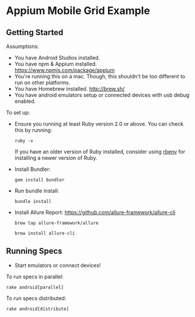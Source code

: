 # Appium Mobile Grid Example

## Getting Started

Assumptions:
  * You have Android Studios installed.
  * You have npm & Appium installed. https://www.npmjs.com/package/appium
  * You're running this on a mac. Though, this shouldn't be too different to run on other platforms.
  * You have Homebrew installed. http://brew.sh/
  * You have android emulators setup or connected devices with usb debug enabled.

To set up:

* Ensure you running at least Ruby version 2.0 or above. You can check this by
  running:

  `ruby -v`

  If you have an older version of Ruby installed, consider using
  [rbenv](https://github.com/sstephenson/rbenv) for installing a newer version
  of Ruby.

* Install Bundler:

  `gem install bundler`

* Run bundle install:

  `bundle install`

* Install Allure Report: https://github.com/allure-framework/allure-cli

  `brew tap allure-framework/allure`
  
  `brew install allure-cli`

## Running Specs

* Start emulators or connect devices!

To run specs in parallel: 

  `rake android[parallel]`

To run specs distributed:

  `rake android[distribute]`
